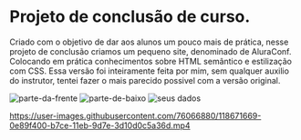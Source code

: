 # Projeto de conclusão de curso.
 Criado com o objetivo de dar aos alunos um pouco mais de prática, nesse projeto de conclusão criamos um pequeno site, denominado de AluraConf.
 Colocando em prática conhecimentos sobre HTML semântico e estilização com CSS.
 Essa versão foi inteiramente feita por mim, sem qualquer auxilio do instrutor, tentei fazer o mais parecido possivel com a versão original.
 
 
![parte-da-frente](https://user-images.githubusercontent.com/76066880/118430202-f28d3200-b6a9-11eb-9f15-625f5a61b9fa.png)
![parte-de-baixo](https://user-images.githubusercontent.com/76066880/118430206-f620b900-b6a9-11eb-8cca-0bf66709e842.png)
![seus dados](https://user-images.githubusercontent.com/76066880/118671618-05008c00-b7ce-11eb-9011-3ff85609bf28.png)

https://user-images.githubusercontent.com/76066880/118671669-0e89f400-b7ce-11eb-9d7e-3d10d0c5a36d.mp4



